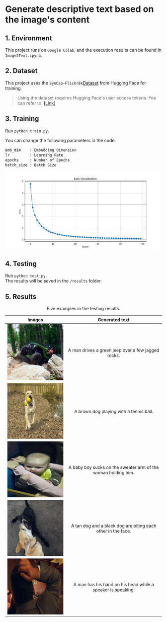 # Generate descriptive text based on the image's content

## 1. Environment
This project runs on ```Google Colab```, and the execution results can be found in ```Image2Text.ipynb```.   


## 2. Dataset
This project uses the ```SynCap-Flickr8k```[Dataset](https://huggingface.co/datasets/kargwalaryan/SynCap-Flickr8k) from Hugging Face for training.
> Using the dataset requires Hugging Face's user access tokens. You can refer to: [[Link]](https://huggingface.co/docs/hub/security-tokens)


## 3. Training
Run ```python train.py```.  

You can change the following parameters in the code.
```
emb_dim    : Embedding Dimension
lr         : Learning Rate
epochs     : Number of Epochs
batch_size : Batch Size
```

![training loss](loss.png)


## 4. Testing  
Run ```python test.py```.  
The results will be saved in the ```/results``` folder.  


## 5. Results
<p align="center">Five examples in the testing results.</p>  

<div align="center"">
  
| Images | Generated text |
| :---: | :---: |
| ![result_example](results/2.png)  | A man drives a green jeep over a few jagged rocks.            |
| ![result_example](results/7.png)  | A brown dog playing with a tennis ball.                       |
| ![result_example](results/17.png) | A baby boy sucks on the sweater arm of the woman holding him. |
| ![result_example](results/18.png) | A tan dog and a black dog are biting each other in the face.  |
| ![result_example](results/20.png) | A man has his hand on his head while a speaker is speaking.   |

</div>
